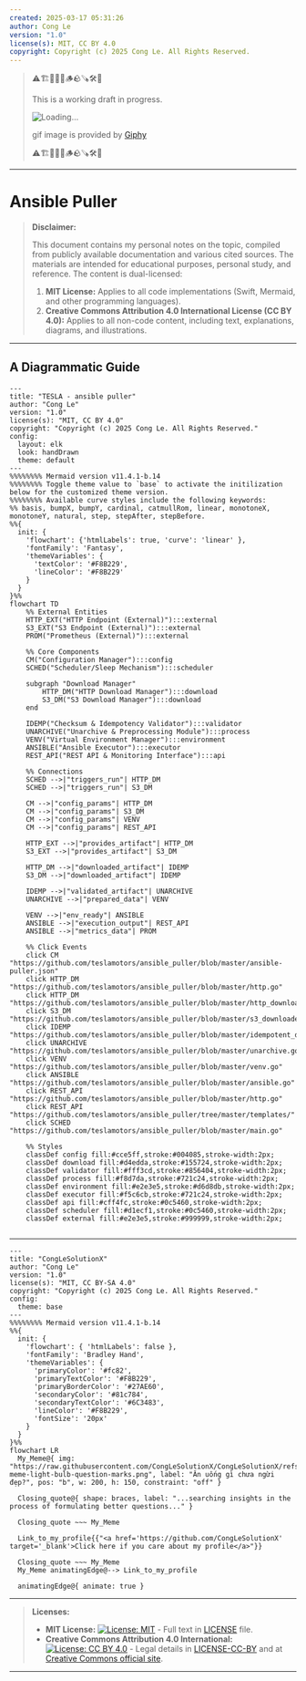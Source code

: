 ```yaml
---
created: 2025-03-17 05:31:26
author: Cong Le
version: "1.0"
license(s): MIT, CC BY 4.0
copyright: Copyright (c) 2025 Cong Le. All Rights Reserved.
---
```




> ⚠️🏗️🚧🦺🧱🪵🪨🪚🛠️👷
> 
> This is a working draft in progress.
> 
> ![Loading...](https://media0.giphy.com/media/v1.Y2lkPTc5MGI3NjExa3JjdWhwZW9iNTYxb3YwbnBqaHc0NnduMHpuemo2amVlc2YwdWMyYSZlcD12MV9pbnRlcm5hbF9naWZfYnlfaWQmY3Q9Zw/mUfDhqH1dBSEM/giphy.gif)
> 
> gif image is provided by [Giphy](https://giphy.com)
> 
> ⚠️🏗️🚧🦺🧱🪵🪨🪚🛠️👷

----



# Ansible Puller
> **Disclaimer:**
>
> This document contains my personal notes on the topic,
> compiled from publicly available documentation and various cited sources.
> The materials are intended for educational purposes, personal study, and reference.
> The content is dual-licensed:
> 1. **MIT License:** Applies to all code implementations (Swift, Mermaid, and other programming languages).
> 2. **Creative Commons Attribution 4.0 International License (CC BY 4.0):** Applies to all non-code content, including text, explanations, diagrams, and illustrations.
---


## A Diagrammatic Guide 



```mermaid
---
title: "TESLA - ansible puller"
author: "Cong Le"
version: "1.0"
license(s): "MIT, CC BY 4.0"
copyright: "Copyright (c) 2025 Cong Le. All Rights Reserved."
config:
  layout: elk
  look: handDrawn
  theme: default
---
%%%%%%%% Mermaid version v11.4.1-b.14
%%%%%%%% Toggle theme value to `base` to activate the initilization below for the customized theme version.
%%%%%%%% Available curve styles include the following keywords:
%% basis, bumpX, bumpY, cardinal, catmullRom, linear, monotoneX, monotoneY, natural, step, stepAfter, stepBefore.
%%{
  init: {
    'flowchart': {'htmlLabels': true, 'curve': 'linear' },
    'fontFamily': 'Fantasy',
    'themeVariables': {
      'textColor': '#F8B229',
      'lineColor': '#F8B229'
    }
  }
}%%
flowchart TD
    %% External Entities
    HTTP_EXT("HTTP Endpoint (External)"):::external
    S3_EXT("S3 Endpoint (External)"):::external
    PROM("Prometheus (External)"):::external

    %% Core Components
    CM("Configuration Manager"):::config
    SCHED("Scheduler/Sleep Mechanism"):::scheduler

    subgraph "Download Manager"
        HTTP_DM("HTTP Download Manager"):::download
        S3_DM("S3 Download Manager"):::download
    end

    IDEMP("Checksum & Idempotency Validator"):::validator
    UNARCHIVE("Unarchive & Preprocessing Module"):::process
    VENV("Virtual Environment Manager"):::environment
    ANSIBLE("Ansible Executor"):::executor
    REST_API("REST API & Monitoring Interface"):::api

    %% Connections
    SCHED -->|"triggers_run"| HTTP_DM
    SCHED -->|"triggers_run"| S3_DM

    CM -->|"config_params"| HTTP_DM
    CM -->|"config_params"| S3_DM
    CM -->|"config_params"| VENV
    CM -->|"config_params"| REST_API

    HTTP_EXT -->|"provides_artifact"| HTTP_DM
    S3_EXT -->|"provides_artifact"| S3_DM

    HTTP_DM -->|"downloaded_artifact"| IDEMP
    S3_DM -->|"downloaded_artifact"| IDEMP

    IDEMP -->|"validated_artifact"| UNARCHIVE
    UNARCHIVE -->|"prepared_data"| VENV

    VENV -->|"env_ready"| ANSIBLE
    ANSIBLE -->|"execution_output"| REST_API
    ANSIBLE -->|"metrics_data"| PROM

    %% Click Events
    click CM "https://github.com/teslamotors/ansible_puller/blob/master/ansible-puller.json"
    click HTTP_DM "https://github.com/teslamotors/ansible_puller/blob/master/http.go"
    click HTTP_DM "https://github.com/teslamotors/ansible_puller/blob/master/http_downloader.go"
    click S3_DM "https://github.com/teslamotors/ansible_puller/blob/master/s3_downloader.go"
    click IDEMP "https://github.com/teslamotors/ansible_puller/blob/master/idempotent_download.go"
    click UNARCHIVE "https://github.com/teslamotors/ansible_puller/blob/master/unarchive.go"
    click VENV "https://github.com/teslamotors/ansible_puller/blob/master/venv.go"
    click ANSIBLE "https://github.com/teslamotors/ansible_puller/blob/master/ansible.go"
    click REST_API "https://github.com/teslamotors/ansible_puller/blob/master/http.go"
    click REST_API "https://github.com/teslamotors/ansible_puller/tree/master/templates/"
    click SCHED "https://github.com/teslamotors/ansible_puller/blob/master/main.go"

    %% Styles
    classDef config fill:#cce5ff,stroke:#004085,stroke-width:2px;
    classDef download fill:#d4edda,stroke:#155724,stroke-width:2px;
    classDef validator fill:#fff3cd,stroke:#856404,stroke-width:2px;
    classDef process fill:#f8d7da,stroke:#721c24,stroke-width:2px;
    classDef environment fill:#e2e3e5,stroke:#d6d8db,stroke-width:2px;
    classDef executor fill:#f5c6cb,stroke:#721c24,stroke-width:2px;
    classDef api fill:#cff4fc,stroke:#0c5460,stroke-width:2px;
    classDef scheduler fill:#d1ecf1,stroke:#0c5460,stroke-width:2px;
    classDef external fill:#e2e3e5,stroke:#999999,stroke-width:2px;
    
```





---

<!-- 
```mermaid
%% Current Mermaid version
info
```  -->


```mermaid
---
title: "CongLeSolutionX"
author: "Cong Le"
version: "1.0"
license(s): "MIT, CC BY-SA 4.0"
copyright: "Copyright (c) 2025 Cong Le. All Rights Reserved."
config:
  theme: base
---
%%%%%%%% Mermaid version v11.4.1-b.14
%%{
  init: {
    'flowchart': { 'htmlLabels': false },
    'fontFamily': 'Bradley Hand',
    'themeVariables': {
      'primaryColor': '#fc82',
      'primaryTextColor': '#F8B229',
      'primaryBorderColor': '#27AE60',
      'secondaryColor': '#81c784',
      'secondaryTextColor': '#6C3483',
      'lineColor': '#F8B229',
      'fontSize': '20px'
    }
  }
}%%
flowchart LR
  My_Meme@{ img: "https://raw.githubusercontent.com/CongLeSolutionX/CongLeSolutionX/refs/heads/main/assets/images/My-meme-light-bulb-question-marks.png", label: "Ăn uống gì chưa ngừi đẹp?", pos: "b", w: 200, h: 150, constraint: "off" }

  Closing_quote@{ shape: braces, label: "...searching insights in the process of formulating better questions..." }

  Closing_quote ~~~ My_Meme
    
  Link_to_my_profile{{"<a href='https://github.com/CongLeSolutionX' target='_blank'>Click here if you care about my profile</a>"}}

  Closing_quote ~~~ My_Meme
  My_Meme animatingEdge@--> Link_to_my_profile
  
  animatingEdge@{ animate: true }

```

---
> **Licenses:**
>
> - **MIT License:**  [![License: MIT](https://img.shields.io/badge/License-MIT-yellow.svg)](LICENSE) - Full text in [LICENSE](LICENSE) file.
> - **Creative Commons Attribution 4.0 International:** [![License: CC BY 4.0](https://licensebuttons.net/l/by/4.0/88x31.png)](LICENSE-CC-BY) - Legal details in [LICENSE-CC-BY](LICENSE-CC-BY) and at [Creative Commons official site](http://creativecommons.org/licenses/by/4.0/).
> 
---
